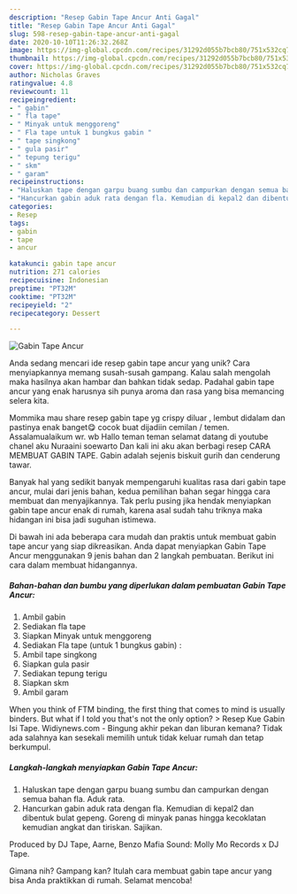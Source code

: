 ```yaml
---
description: "Resep Gabin Tape Ancur Anti Gagal"
title: "Resep Gabin Tape Ancur Anti Gagal"
slug: 598-resep-gabin-tape-ancur-anti-gagal
date: 2020-10-10T11:26:32.268Z
image: https://img-global.cpcdn.com/recipes/31292d055b7bcb80/751x532cq70/gabin-tape-ancur-foto-resep-utama.jpg
thumbnail: https://img-global.cpcdn.com/recipes/31292d055b7bcb80/751x532cq70/gabin-tape-ancur-foto-resep-utama.jpg
cover: https://img-global.cpcdn.com/recipes/31292d055b7bcb80/751x532cq70/gabin-tape-ancur-foto-resep-utama.jpg
author: Nicholas Graves
ratingvalue: 4.8
reviewcount: 11
recipeingredient:
- " gabin"
- " fla tape"
- " Minyak untuk menggoreng"
- " Fla tape untuk 1 bungkus gabin "
- " tape singkong"
- " gula pasir"
- " tepung terigu"
- " skm"
- " garam"
recipeinstructions:
- "Haluskan tape dengan garpu buang sumbu dan campurkan dengan semua bahan fla. Aduk rata."
- "Hancurkan gabin aduk rata dengan fla. Kemudian di kepal2 dan dibentuk bulat gepeng. Goreng di minyak panas hingga kecoklatan kemudian angkat dan tiriskan. Sajikan."
categories:
- Resep
tags:
- gabin
- tape
- ancur

katakunci: gabin tape ancur 
nutrition: 271 calories
recipecuisine: Indonesian
preptime: "PT32M"
cooktime: "PT32M"
recipeyield: "2"
recipecategory: Dessert

---
```



![Gabin Tape Ancur](https://img-global.cpcdn.com/recipes/31292d055b7bcb80/751x532cq70/gabin-tape-ancur-foto-resep-utama.jpg)

Anda sedang mencari ide resep gabin tape ancur yang unik? Cara menyiapkannya memang susah-susah gampang. Kalau salah mengolah maka hasilnya akan hambar dan bahkan tidak sedap. Padahal gabin tape ancur yang enak harusnya sih punya aroma dan rasa yang bisa memancing selera kita.

Mommika mau share resep gabin tape yg crispy diluar , lembut didalam dan pastinya enak banget😋 cocok buat dijadiin cemilan / temen. Assalamualaikum wr. wb Hallo teman teman selamat datang di youtube chanel aku Nuraaini soewarto Dan kali ini aku akan berbagi resep CARA MEMBUAT GABIN TAPE. Gabin adalah sejenis biskuit gurih dan cenderung tawar.

Banyak hal yang sedikit banyak mempengaruhi kualitas rasa dari gabin tape ancur, mulai dari jenis bahan, kedua pemilihan bahan segar hingga cara membuat dan menyajikannya. Tak perlu pusing jika hendak menyiapkan gabin tape ancur enak di rumah, karena asal sudah tahu triknya maka hidangan ini bisa jadi suguhan istimewa.


Di bawah ini ada beberapa cara mudah dan praktis untuk membuat gabin tape ancur yang siap dikreasikan. Anda dapat menyiapkan Gabin Tape Ancur menggunakan 9 jenis bahan dan 2 langkah pembuatan. Berikut ini cara dalam membuat hidangannya.

<!--inarticleads1-->

##### Bahan-bahan dan bumbu yang diperlukan dalam pembuatan Gabin Tape Ancur:

1. Ambil  gabin
1. Sediakan  fla tape
1. Siapkan  Minyak untuk menggoreng
1. Sediakan  Fla tape (untuk 1 bungkus gabin) :
1. Ambil  tape singkong
1. Siapkan  gula pasir
1. Sediakan  tepung terigu
1. Siapkan  skm
1. Ambil  garam


When you think of FTM binding, the first thing that comes to mind is usually binders. But what if I told you that&#39;s not the only option? &gt; Resep Kue Gabin Isi Tape. Widiynews.com - Bingung akhir pekan dan liburan kemana? Tidak ada salahnya kan sesekali memilih untuk tidak keluar rumah dan tetap berkumpul. 

<!--inarticleads2-->

##### Langkah-langkah menyiapkan Gabin Tape Ancur:

1. Haluskan tape dengan garpu buang sumbu dan campurkan dengan semua bahan fla. Aduk rata.
1. Hancurkan gabin aduk rata dengan fla. Kemudian di kepal2 dan dibentuk bulat gepeng. Goreng di minyak panas hingga kecoklatan kemudian angkat dan tiriskan. Sajikan.


Produced by DJ Tape, Aarne, Benzo Mafia Sound: Molly Mo Records x DJ Tape. 

Gimana nih? Gampang kan? Itulah cara membuat gabin tape ancur yang bisa Anda praktikkan di rumah. Selamat mencoba!
